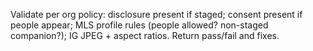 Validate per org policy: disclosure present if staged; consent present if people appear; MLS profile rules (people allowed? non-staged companion?);
IG JPEG + aspect ratios. Return pass/fail and fixes.
